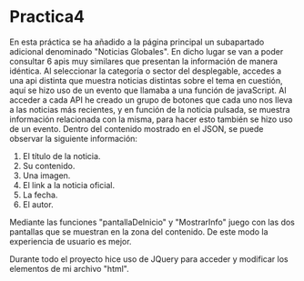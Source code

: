 # Practica4

En esta práctica se ha añadido a la página principal un subapartado adicional denominado "Noticias Globales". En dicho lugar se van a poder consultar 6 apis muy similares que presentan la información de manera idéntica.
Al seleccionar la categoría o sector del desplegable, accedes a una api distinta que muestra noticias distintas sobre el tema en cuestión, aquí se hizo uso de un evento que llamaba a una función de javaScript.
Al acceder a cada API he creado un grupo de botones que cada uno nos lleva a las noticias más recientes, y en función de la noticia pulsada, se muestra información relacionada con la misma, para hacer esto también se hizo uso de un evento.
Dentro del contenido mostrado en el JSON, se puede observar la siguiente información:

1) El título de la noticia.
2) Su contenido.
3) Una imagen.
4) El link a la noticia oficial.
5) La fecha.
6) El autor.

Mediante las funciones "pantallaDeInicio" y "MostrarInfo" juego con las dos pantallas que se muestran en la zona del contenido. De este modo la experiencia de usuario es mejor. 

Durante todo el proyecto hice uso de JQuery para acceder y modificar los elementos de mi archivo "html".